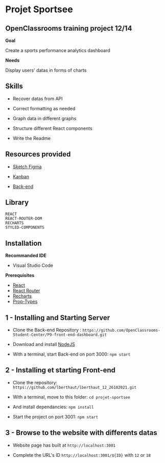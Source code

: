 # Projet Sportsee

## OpenClassrooms training project 12/14



**Goal**

Create a sports performance analytics dashboard

**Needs**

Display users' datas in forms of charts


## Skills



* Recover datas from API

* Correct formatting as needed

* Graph data in different graphs

* Structure different React components

* Write the Readme

## Resources provided

* [Sketch Figma](https://www.figma.com/file/BMomGVZqLZb811mDMShpLu/UI-design-Sportify-FR?node-id=0%3A1)

* [Kanban](https://www.notion.so/Tableau-de-bord-SportSee-6686aa4b5f44417881a4884c9af5669e)

* [Back-end](https://github.com/OpenClassrooms-Student-Center/P9-front-end-dashboard)

## Library


```
REACT
REACT-ROUTER-DOM
RECHARTS
STYLED-COMPONENTS
```

## Installation


**Recommanded IDE**

- Visual Studio Code


**Prerequisites**

* [React](https://reactjs.org/)
* [React Router](https://v5.reactrouter.com/web/guides/quick-start)
* [Recharts](https://recharts.org/en-US/)
* [Prop-Types](https://www.npmjs.com/package/prop-types)


## 1 - Installing and Starting Server


* Clone the Back-end Repository : ``https://github.com/OpenClassrooms-Student-Center/P9-front-end-dashboard.git``

* Download and install [NodeJS](https://nodejs.org/en/)

* With a terminal, start Back-end on port 3000: ``npm start``


## 2 - Installing et starting Front-end


* Clone the repository: ``https://github.com/lberthaut/lberthaut_12_26102021.git``

* With a terminal, move to this folder: ``cd projet-sportsee``

* And install dependancies: ``npm install``

* Start the project on port 3001: ``npm start``

## 3 - Browse to the website with differents datas


* Website page has built at ``http://localhost:3001``

* Complete the URL's ID ``http://localhost:3001/${ID}`` with ``12`` or ``18``
